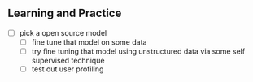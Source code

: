## Learning and Practice
- [ ] pick a open source model
	- [ ] fine tune that model on some data
	- [ ] try fine tuning that model using unstructured data via some self supervised technique
	- [ ] test out user profiling
